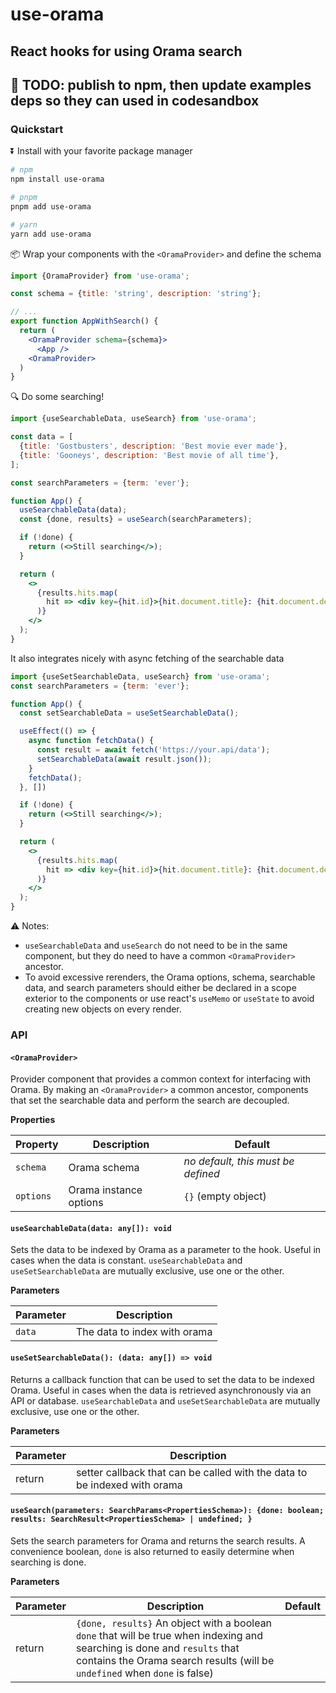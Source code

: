 # use-orama

## React hooks for using Orama search

## 🚧 TODO: publish to npm, then update examples deps so they can used in codesandbox

### Quickstart

⏬ Install with your favorite package manager

```bash
# npm
npm install use-orama

# pnpm
pnpm add use-orama

# yarn
yarn add use-orama
```

📦 Wrap your components with the `<OramaProvider>` and define the schema

```jsx
import {OramaProvider} from 'use-orama';

const schema = {title: 'string', description: 'string'};

// ...
export function AppWithSearch() {
  return (
    <OramaProvider schema={schema}>
      <App />
    <OramaProvider>
  )
}
```

🔍 Do some searching!

```jsx
import {useSearchableData, useSearch} from 'use-orama';

const data = [
  {title: 'Gostbusters', description: 'Best movie ever made'},
  {title: 'Gooneys', description: 'Best movie of all time'},
];

const searchParameters = {term: 'ever'};

function App() {
  useSearchableData(data);
  const {done, results} = useSearch(searchParameters);

  if (!done) {
    return (<>Still searching</>);
  }

  return (
    <>
      {results.hits.map(
        hit => <div key={hit.id}>{hit.document.title}: {hit.document.descriptions}</div>
      )}
    </>
  );
}
```

It also integrates nicely with async fetching of the searchable data

```jsx
import {useSetSearchableData, useSearch} from 'use-orama';
const searchParameters = {term: 'ever'};

function App() {
  const setSearchableData = useSetSearchableData();

  useEffect(() => {
    async function fetchData() {
      const result = await fetch('https://your.api/data');
      setSearchableData(await result.json());
    }
    fetchData();
  }, [])

  if (!done) {
    return (<>Still searching</>);
  }

  return (
    <>
      {results.hits.map(
        hit => <div key={hit.id}>{hit.document.title}: {hit.document.descriptions}</div>
      )}
    </>
  );
}
```

⚠️ Notes:
* `useSearchableData` and `useSearch` do not need to be in the same component, but they do need to have a common `<OramaProvider>` ancestor.
* To avoid excessive rerenders, the Orama options, schema, searchable data, and search parameters should either be declared in a scope exterior to the components or use react's `useMemo` or `useState` to avoid creating new objects on every render.

### API

#### `<OramaProvider>`

Provider component that provides a common context for interfacing with Orama.
By making an `<OramaProvider>` a common ancestor, components that set the searchable data and perform the search are decoupled.

**Properties**

| Property | Description | Default |
|-|-|-|
| `schema` | Orama schema | _no default, this must be defined_ |
| `options` | Orama instance options | `{}` (empty object) |

#### `useSearchableData(data: any[]): void`

Sets the data to be indexed by Orama as a parameter to the hook.
Useful in cases when the data is constant.
`useSearchableData` and `useSetSearchableData` are mutually exclusive, use one or the other.

**Parameters**

| Parameter | Description |
|-|-|
| `data` | The data to index with orama |

#### `useSetSearchableData(): (data: any[]) => void`

Returns a callback function that can be used to set the data to be indexed Orama.
Useful in cases when the data is retrieved asynchronously via an API or database.
`useSearchableData` and `useSetSearchableData` are mutually exclusive, use one or the other.

**Parameters**

| Parameter | Description |
|-|-|
| return | setter callback that can be called with the data to be indexed with orama |


#### `useSearch(parameters: SearchParams<PropertiesSchema>): {done: boolean; results: SearchResult<PropertiesSchema> | undefined; }`

Sets the search parameters for Orama and returns the search results.
A convenience boolean, `done` is also returned to easily determine when searching is done.

**Parameters**

| Parameter | Description | Default |
|-|-|-|
| return | `{done, results}` An object with a boolean `done` that will be true when indexing and searching is done and `results` that contains the Orama search results (will be `undefined` when `done` is false) | |
